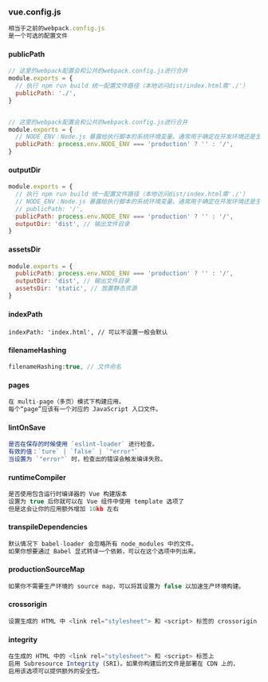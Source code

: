 ### vue.config.js

```js
相当于之前的webpack.config.js
是一个可选的配置文件
```

#### publicPath

```js
// 这里的webpack配置会和公共的webpack.config.js进行合并
module.exports = {
  // 执行 npm run build 统一配置文件路径（本地访问dist/index.html需'./'）
  publicPath: './',
}
```

```js

// 这里的webpack配置会和公共的webpack.config.js进行合并
module.exports = {
  // NODE_ENV：Node.js 暴露给执行脚本的系统环境变量。通常用于确定在开发环境还是生产环境
  publicPath: process.env.NODE_ENV === 'production' ? '' : '/',
}
```

#### outputDir

```js
module.exports = {
  // 执行 npm run build 统一配置文件路径（本地访问dist/index.html需'./'）
  // NODE_ENV：Node.js 暴露给执行脚本的系统环境变量。通常用于确定在开发环境还是生产环境
  // publicPath: '/',
  publicPath: process.env.NODE_ENV === 'production' ? '' : '/',
  outputDir: 'dist', // 输出文件目录
}
```

#### assetsDir

```js
module.exports = {
  publicPath: process.env.NODE_ENV === 'production' ? '' : '/',
  outputDir: 'dist', // 输出文件目录
  assetsDir: 'static', // 放置静态资源
}
```

#### indexPath

```js\
indexPath: 'index.html', // 可以不设置一般会默认
```

#### filenameHashing

```js
filenameHashing:true, // 文件命名
```

#### pages

```js
在 multi-page（多页）模式下构建应用。
每个“page”应该有一个对应的 JavaScript 入口文件。
```

#### lintOnSave

```js
是否在保存的时候使用 `eslint-loader` 进行检查。 
有效的值：`ture` | `false` | `"error"`  
当设置为 `"error"` 时，检查出的错误会触发编译失败。
```

#### runtimeCompiler

```js
是否使用包含运行时编译器的 Vue 构建版本
设置为 true 后你就可以在 Vue 组件中使用 template 选项了
但是这会让你的应用额外增加 10kb 左右
```

#### transpileDependencies

```js
默认情况下 babel-loader 会忽略所有 node_modules 中的文件。
如果你想要通过 Babel 显式转译一个依赖，可以在这个选项中列出来。
```

#### productionSourceMap

```js
如果你不需要生产环境的 source map，可以将其设置为 false 以加速生产环境构建。
```

#### crossorigin

```js
设置生成的 HTML 中 <link rel="stylesheet"> 和 <script> 标签的 crossorigin 属性。
```

#### integrity

```js
在生成的 HTML 中的 <link rel="stylesheet"> 和 <script> 标签上
启用 Subresource Integrity (SRI)。如果你构建后的文件是部署在 CDN 上的，
启用该选项可以提供额外的安全性。
```

